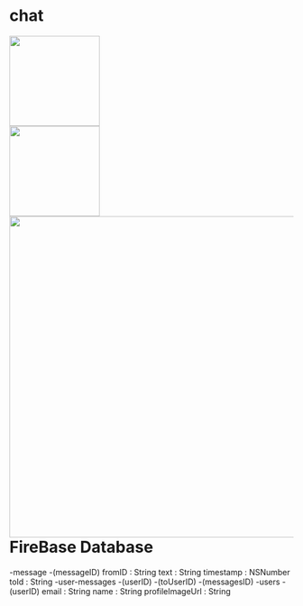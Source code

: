 # chat






<p>
<img width = 160, src = "http://i.imgur.com/w1zrm8l.png"/><br/>
<img src="http://i.giphy.com/xUA7b9hZSMGP5AH5g4.gif" width = 160 />
<img src = "http://i.imgur.com/bHgYeXc.png", style = "float:right; width:570px">
</p>





# FireBase Database
-message
	-(messageID)
		fromID : String
		text : String
		timestamp : NSNumber
		toId : String
-user-messages
	-(userID)
		-(toUserID)
			-(messagesID)
-users
	-(userID)
		email : String
		name : String
		profileImageUrl : String
